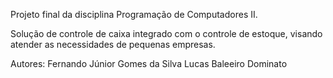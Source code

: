 Projeto final da disciplina Programação de Computadores II.

Solução de controle de caixa integrado com o controle de estoque,
visando atender as necessidades de pequenas empresas.

Autores: Fernando Júnior Gomes da Silva
	     Lucas Baleeiro Dominato
